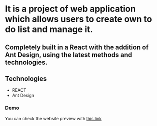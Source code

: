 # It is a project of web application which allows users to create own to do list and manage it. 
## Completely built in a React with the addition of Ant Design, using the latest methods and technologies. 

## Technologies
* REACT
* Ant Design
### Demo

You can check the website preview with [this link]()